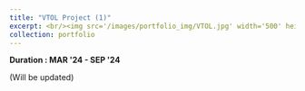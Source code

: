 ```yaml
---
title: "VTOL Project (1)"
excerpt: <br/><img src='/images/portfolio_img/VTOL.jpg' width='500' height='500'> 
collection: portfolio
---
```


**Duration : MAR '24 - SEP '24**

(Will be updated)